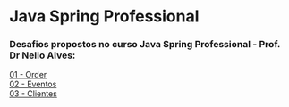 # Java Spring Professional

### Desafios propostos no curso Java Spring Professional - Prof. Dr Nelio Alves:

[01 - Order]()<br>
[02 - Eventos]()<br>
[03 - Clientes]()<br>






